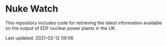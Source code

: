 # Nuke Watch

This repository includes code for retrieving the latest information available on the output of EDF nuclear power plants in the UK.

Last updated: 2021-02-12 09:06